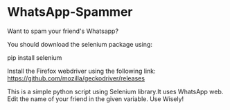 # WhatsApp-Spammer

Want to spam your friend's Whatsapp?

You should download the selenium package using:

pip install selenium

Install the Firefox webdriver using the following link:
https://github.com/mozilla/geckodriver/releases


This is a simple python script using Selenium library.It uses WhatsApp web.
Edit the name of your friend in the given variable.
Use Wisely!










